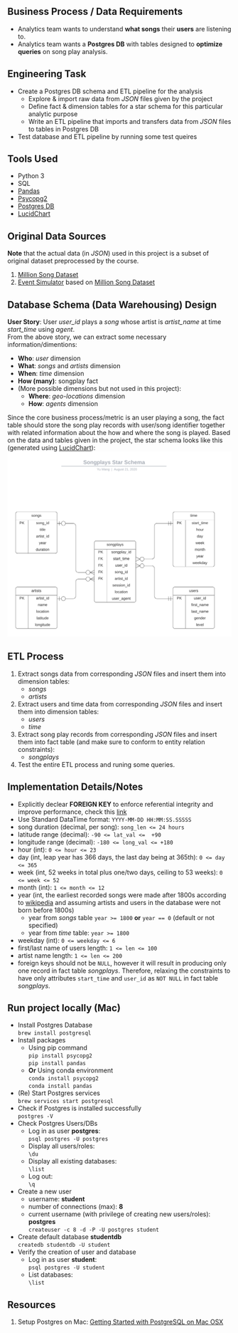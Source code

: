 ## Business Process / Data Requirements
- Analytics team wants to understand **what songs** their **users** are listening to.
- Analytics team wants a **Postgres DB** with tables designed to **optimize queries** on song play analysis.

## Engineering Task
- Create a Postgres DB schema and ETL pipeline for the analysis
  - Explore & import raw data from *JSON* files given by the project
  - Define fact & dimension tables for a star schema for this particular analytic purpose
  - Write an ETL pipeline that imports and transfers data from *JSON* files to tables in Postgres DB
- Test database and ETL pipeline by running some test queires

## Tools Used
- Python 3
- SQL
- [Pandas](https://pandas.pydata.org/docs/index.html#)
- [Psycopg2](https://pypi.org/project/psycopg2/)
- [Postgres DB](https://www.postgresql.org/)
- [LucidChart](https://www.lucidchart.com/)

## Original Data Sources
**Note** that the actual data (in *JSON*) used in this project is a subset of original dataset preprocessed by the course.
1. [Million Song Dataset](http://millionsongdataset.com/)
2. [Event Simulator](https://github.com/Interana/eventsim) based on [Million Song Dataset](http://millionsongdataset.com/)


## Database Schema (Data Warehousing) Design
**User Story**: User *user_id* plays a *song* whose artist is *artist_name* at time *start_time* using *agent*.<br/>
From the above story, we can extract some necessary information/dimentions:

- **Who**: *user* dimension
- **What**: *songs* and *artists* dimension
- **When**: *time* dimension
- **How (many)**: songplay fact
- (More possible dimensions but not used in this project):
	- **Where**: *geo-locations* dimension
	- **How**: *agents* dimension

Since the core business process/metric is an user playing a song, the fact table should store the song play records with 
user/song identifier together with related information about the how and where the song is played. Based on the data and tables 
given in the project, the star schema looks like this (generated using [LucidChart](https://www.lucidchart.com/)): <br/>
![Start Schema](assets/images/ERD.png)


## ETL Process
1. Extract songs data from corresponding *JSON* files and insert them into dimension tables:
 	- *songs*
  	- *artists*
2. Extract users and time data from corresponding *JSON* files and insert them into dimension tables:
  	- *users*
  	- *time*
3. Extract song play records from corresponding *JSON* files and insert them into fact table (and make sure to conform to entity relation constraints):
  	- *songplays*
4. Test the entire ETL process and runing some queries.

## Implementation Details/Notes
* Explicitly declear **FOREIGN KEY** to enforce referential integrity and improve performance, 
check this [link](https://www.linkedin.com/pulse/importance-foreign-key-constraint-tim-miles/)
* Use Standard DataTime format: ``YYYY-MM-DD HH:MM:SS.SSSSS``
* song duration (decimal, per song): ``song_len <= 24 hours``
* latitude range (decimal): ``-90 <= lat_val <=  +90``
* longitude range (decimal): ``-180 <= long_val <= +180``
* hour (int): ``0 <= hour <= 23``
* day (int, leap year has 366 days, the last day being at 365th): ``0 <= day <= 365``
* week (int, 52 weeks in total plus one/two days, ceiling to 53 weeks): ``0 <= week <= 52``
* month (int): ``1 <= month <= 12``
* year (int, the earliest recorded songs were made after 1800s according to [wikipedia](https://en.wikipedia.org/wiki/Sound_recording_and_reproduction) and 
assuming artists and users in the database were not born before 1800s)
	* year from *songs* table ``year >= 1800`` **or** ``year == 0`` (default or not specified)
	* year from *time* table: ``year >= 1800``
* weekday (int): ``0 <= weekday <= 6``
* first/last name of users length: ``1 <= len <= 100``
* artist name length: ``1 <= len <= 200``
* foreign keys should not be ``NULL``, however it will result in producing only one record in fact table *songplays*. Therefore, relaxing the constraints to have only 
attributes ``start_time`` and ``user_id`` as ``NOT NULL`` in fact table *songplays*.

## Run project locally (Mac)

- Install Postgres Database<br/>
``brew install postgresql``
- Install packages
	- Using pip command<br/>
 	``pip install psycopg2``<br/>
 	``pip install pandas``
	- **Or** Using conda environment<br/>
 	``conda install psycopg2``<br/>
 	``conda install pandas``
- (Re) Start Postgres services<br/>
``brew services start postgresql``
- Check if Postgres is installed successfully<br/>
``postgres -V``
- Check Postgres Users/DBs
	- Log in as user **postgres**:<br/>
 	``psql postgres -U postgres``
 	- Display all users/roles:<br/>
 	``\du``
 	- Display all existing databases:<br/>
 	``\list``
 	- Log out:<br/>
 	``\q``
- Create a new user<br/>
	- username: **student**<br/>
	- number of connections (max): **8**<br/>
	- current username (with privilege of creating new users/roles): **postgres**<br/>
``createuser -c 8 -d -P -U postgres student``
- Create default database **studentdb**<br/>
``createdb studentdb -U student``
- Verify the creation of user and database<br/>
	- Log in as user **student**:<br/>
 	``psql postgres -U student``
 	- List databases:<br/>
 	``\list``

## Resources
1. Setup Postgres on Mac: [Getting Started with PostgreSQL on Mac OSX](https://www.codementor.io/@engineerapart/getting-started-with-postgresql-on-mac-osx-are8jcopb)